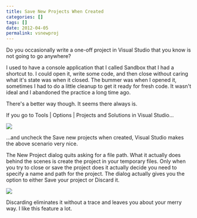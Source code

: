```yaml
---
title: Save New Projects When Created
categories: []
tags: []
date: 2012-04-05
permalink: vsnewproj
---
```


Do you occasionally write a one-off project in Visual Studio that you know is not going to go anywhere?
<!-- more -->

I used to have a console application that I called Sandbox that I had a shortcut to. I could open it, write some code, and then close without caring what it's state was when it closed. The bummer was when I opened it, sometimes I had to do a little cleanup to get it ready for fresh code. It wasn't ideal and I abandoned the practice a long time ago.

There's a better way though. It seems there always is.

If you go to Tools | Options | Projects and Solutions in Visual Studio...

![](/files/vsnewproj_01.png)

...and uncheck the Save new projects when created, Visual Studio makes the above scenario very nice.

The New Project dialog quits asking for a file path. What it actually does behind the scenes is create the project in your temporary files. Only when you try to close or save the project does it actually decide you need to specify a name and path for the project. The dialog actually gives you the option to either Save your project or Discard it.

![](/files/vsnewproj_02.png)

Discarding eliminates it without a trace and leaves you about your merry way. I like this feature a lot.